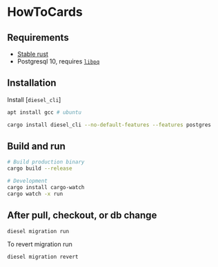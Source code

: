 # HowToCards

## Requirements

- [Stable rust](https://rustup.rs)
- Postgresql 10, requires [`libpq`](https://postgrespro.ru/docs/postgresql/9.6/libpq)

## Installation

Install [`diesel_cli`]

```sh
apt install gcc # ubuntu

cargo install diesel_cli --no-default-features --features postgres
```

## Build and run

```sh
# Build production binary
cargo build --release

# Development
cargo install cargo-watch
cargo watch -x run
```

## After pull, checkout, or db change

```sh
diesel migration run
```

To revert migration run

```sh
diesel migration revert
```
